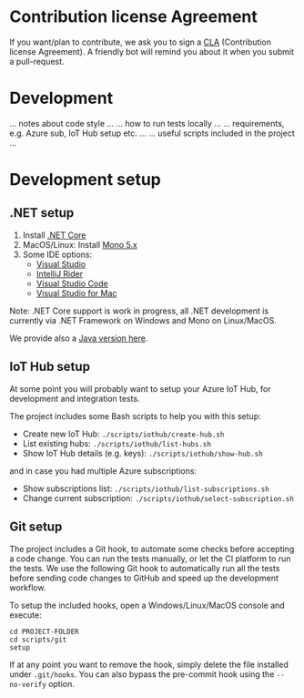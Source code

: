 Contribution license Agreement
==============================

If you want/plan to contribute, we ask you to sign a [CLA](https://cla.microsoft.com/)
(Contribution license Agreement). A friendly bot will remind you about it when you submit
a pull-request.

Development
===========

... notes about code style ...
... how to run tests locally ...
... requirements, e.g. Azure sub, IoT Hub setup etc. ...
... useful scripts included in the project ...

Development setup
=================

## .NET setup

1. Install [.NET Core](https://dotnet.github.io/)
2. MacOS/Linux: Install [Mono 5.x](http://www.mono-project.com/download/alpha/)
3. Some IDE options:
   * [Visual Studio](https://www.visualstudio.com/)
   * [IntelliJ Rider](https://www.jetbrains.com/rider)
   * [Visual Studio Code](https://code.visualstudio.com/)
   * [Visual Studio for Mac](https://www.visualstudio.com/vs/visual-studio-mac)

Note: .NET Core support is work in progress, all .NET development is
currently via .NET Framework on Windows and Mono on Linux/MacOS.

We provide also a [Java version here](https://github.com/Azure/device-simulation-java).

## IoT Hub setup

At some point you will probably want to setup your Azure IoT Hub, for
development and integration tests.

The project includes some Bash scripts to help you with this setup:

* Create new IoT Hub: `./scripts/iothub/create-hub.sh`
* List existing hubs: `./scripts/iothub/list-hubs.sh`
* Show IoT Hub details (e.g. keys): `./scripts/iothub/show-hub.sh`

and in case you had multiple Azure subscriptions:

* Show subscriptions list: `./scripts/iothub/list-subscriptions.sh`
* Change current subscription: `./scripts/iothub/select-subscription.sh`

## Git setup

The project includes a Git hook, to automate some checks before accepting a
code change. You can run the tests manually, or let the CI platform to run
the tests. We use the following Git hook to automatically run all the tests
before sending code changes to GitHub and speed up the development workflow.

To setup the included hooks, open a Windows/Linux/MacOS console and execute:

```
cd PROJECT-FOLDER
cd scripts/git
setup
```

If at any point you want to remove the hook, simply delete the file installed
under `.git/hooks`. You can also bypass the pre-commit hook using the
`--no-verify` option.